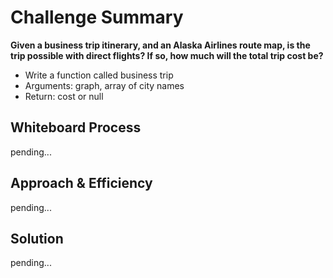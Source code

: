 # Challenge Summary
**Given a business trip itinerary, and an Alaska Airlines route map, is the trip possible with direct flights? If so, how much will the total trip cost be?**

- Write a function called business trip
- Arguments: graph, array of city names
- Return: cost or null

## Whiteboard Process
pending...

## Approach & Efficiency
pending...

## Solution
pending...
